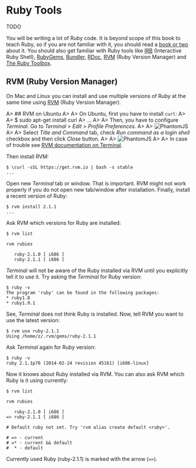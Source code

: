 # Ruby Tools

TODO

You will be writing a lot of Ruby code. It is beyond scope of this book to teach Ruby, so if you are not familiar with it, you should read a [book or two](https://www.ruby-lang.org/en/documentation/) about it. You should also get familiar with Ruby tools like [IRB](https://en.wikipedia.org/wiki/Interactive_Ruby_Shell) (Interactive Ruby Shell), [RubyGems](http://rubygems.org/), [Bundler](http://bundler.io), [RDoc](http://rdoc.info/), [RVM](http://rvm.io) (Ruby Version Manager) and [The Ruby Toolbox](https://www.ruby-toolbox.com).

## RVM (Ruby Version Manager)

On Mac and Linux you can install and use multiple versions of Ruby at the same time using [RVM](http://rvm.io) (Ruby Version Manager).

A> ## RVM on Ubuntu
A>
A> On Ubuntu, first you have to install `curl`:
A>
A>     $ sudo apt-get install curl
A>     ...
A>
A> Then, you have to configure *Terminal*. Go to *Terminal > Edit > Profile Preferences*.
A>
A> ![PhantomJS](https://raw.github.com/watir/watirbook/master/images/main/terminal_profile_preferences.png)
A>
A> Select *Title and Command* tab, check *Run command as a login shell* checkbox and then click *Close* button.
A>
A> ![PhantomJS](https://raw.github.com/watir/watirbook/master/images/main/terminal_title_and_command.png)
A>
A> In case of trouble see [RVM documentation on Terminal](https://rvm.io/integration/gnome-terminal).

Then install RVM:

    $ \curl -sSL https://get.rvm.io | bash -s stable
    ...

Open new *Terminal* tab or window. That is important. RVM might not work properly if you do not open new tab/window after installation. Finally, install a recent version of Ruby:

    $ rvm install 2.1.1
    ...

Ask RVM which versions for Ruby are installed:

    $ rvm list

    rvm rubies

       ruby-2.1.0 [ i686 ]
       ruby-2.1.1 [ i686 ]

*Terminal* will not be aware of the Ruby installed via RVM until you explicitly tell it to use it. Try asking the *Terminal* for Ruby version:

    ﻿$ ruby -v
    The program 'ruby' can be found in the following packages:
    * ruby1.8
    * ruby1.9.1

See, *Terminal* does not think Ruby is installed. Now, tell RVM you want to use the latest version:

    ﻿$ rvm use ruby-2.1.1
    Using /home/z/.rvm/gems/ruby-2.1.1

Ask *Terminal* again for Ruby version:

    $ ruby -v
    ruby 2.1.1p76 (2014-02-24 revision 45161) [i686-linux]

Now it knows about Ruby installed via RVM. You can also ask RVM which Ruby is it using currently:

    $ rvm list

    rvm rubies

       ruby-2.1.0 [ i686 ]
    => ruby-2.1.1 [ i686 ]

    # Default ruby not set. Try 'rvm alias create default <ruby>'.

    # => - current
    # =* - current && default
    #  * - default

Currently used Ruby (ruby-2.1.1) is marked with the arrow (`=>`).
